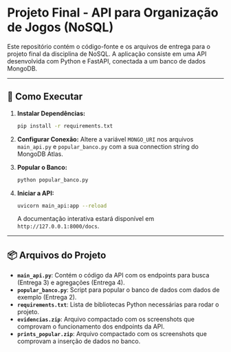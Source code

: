 # Projeto Final - API para Organização de Jogos (NoSQL)

Este repositório contém o código-fonte e os arquivos de entrega para o projeto final da disciplina de NoSQL. A aplicação consiste em uma API desenvolvida com Python e FastAPI, conectada a um banco de dados MongoDB.

---

## 🚀 Como Executar

1.  **Instalar Dependências:**
    ```bash
    pip install -r requirements.txt
    ```

2.  **Configurar Conexão:**
    Altere a variável `MONGO_URI` nos arquivos `main_api.py` e `popular_banco.py` com a sua connection string do MongoDB Atlas.

3.  **Popular o Banco:**
    ```bash
    python popular_banco.py
    ```

4.  **Iniciar a API:**
    ```bash
    uvicorn main_api:app --reload
    ```
    A documentação interativa estará disponível em `http://127.0.0.1:8000/docs`.

---

## 📦 Arquivos do Projeto

* **`main_api.py`**: Contém o código da API com os endpoints para busca (Entrega 3) e agregações (Entrega 4).
* **`popular_banco.py`**: Script para popular o banco de dados com dados de exemplo (Entrega 2).
* **`requirements.txt`**: Lista de bibliotecas Python necessárias para rodar o projeto.
* **`evidencias.zip`**: Arquivo compactado com os screenshots que comprovam o funcionamento dos endpoints da API.
* **`prints_popular.zip`**: Arquivo compactado com os screenshots que comprovam a inserção de dados no banco.
